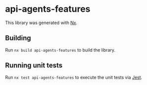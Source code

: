 # api-agents-features

This library was generated with [Nx](https://nx.dev).

## Building

Run `nx build api-agents-features` to build the library.

## Running unit tests

Run `nx test api-agents-features` to execute the unit tests via [Jest](https://jestjs.io).
